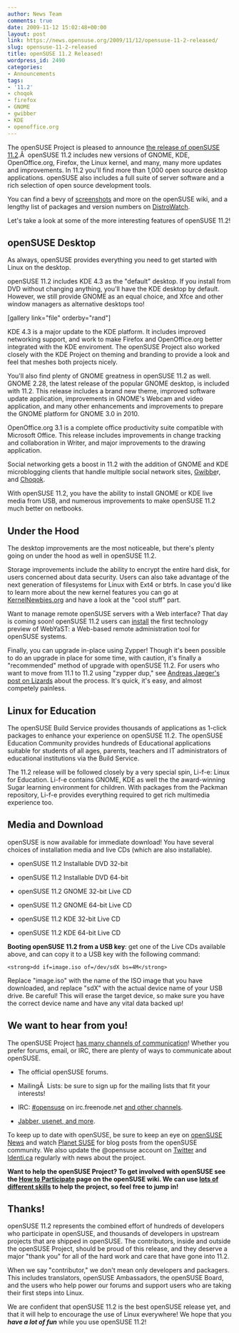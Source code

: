 ```yaml
---
author: News Team
comments: true
date: 2009-11-12 15:02:48+00:00
layout: post
link: https://news.opensuse.org/2009/11/12/opensuse-11-2-released/
slug: opensuse-11-2-released
title: openSUSE 11.2 Released!
wordpress_id: 2490
categories:
- Announcements
tags:
- '11.2'
- choqok
- firefox
- GNOME
- gwibber
- KDE
- openoffice.org
---
```


The openSUSE Project is pleased to announce [the release of openSUSE 11.2](http://software.opensuse.org/).Â  openSUSE 11.2 includes new versions of GNOME, KDE, OpenOffice.org, Firefox, the Linux kernel, and many, many more updates and improvements. In 11.2 you'll find more than 1,000 open source desktop applications. openSUSE also includes a full suite of server software and a rich selection of open source development tools.

You can find a bevy of [screenshots](http://en.opensuse.org/Screenshots/11.2) and more on the openSUSE wiki, and a lengthy list of packages and version numbers on [DistroWatch](http://distrowatch.com/suse).

Let's take a look at some of the more interesting features of openSUSE 11.2!


## openSUSE Desktop


As always, openSUSE provides everything you need to get started with Linux on the desktop.

openSUSE 11.2 includes KDE 4.3 as the "default" desktop. If you install from DVD without changing anything, you'll have the KDE desktop by default. However, we still provide GNOME as an equal choice, and Xfce and other window managers as alternative desktops too!

[gallery link="file" orderby="rand"]

KDE 4.3 is a major update to the KDE platform. It includes improved networking support, and work to make Firefox and OpenOffice.org better integrated with the KDE enviroment. The openSUSE Project also worked closely with the KDE Project on theming and branding to provide a look and feel that meshes both projects nicely.

You'll also find plenty of GNOME greatness in openSUSE 11.2 as well. GNOME 2.28, the latest release of the popular GNOME desktop, is included with 11.2. This release includes a brand new theme, improved software update application, improvements in GNOME's Webcam and video application, and many other enhancements and improvements to prepare the GNOME platform for GNOME 3.0 in 2010.

OpenOffice.org 3.1 is a complete office productivity suite compatible with Microsoft Office. This release includes improvements in change tracking and collaboration in Writer, and major improvements to the drawing application.

Social networking gets a boost in 11.2 with the addition of GNOME and KDE microblogging clients that handle multiple social network sites, [Gwibbe](http://en.opensuse.org/Gwibber)r, and [Choqok](http://www.dissociatedpress.net/2009/11/12/microblogging-with-choqok-in-opensuse-11-2/).

With openSUSE 11.2, you have the ability to install GNOME or KDE live media from USB, and numerous improvements to make openSUSE 11.2 much better on netbooks.


## Under the Hood


The desktop improvements are the most noticeable, but there's plenty going on under the hood as well in openSUSE 11.2.

Storage improvements include the ability to encrypt the entire hard disk, for users concerned about data security. Users can also take advantage of the next generation of filesystems for Linux with Ext4 or btrfs. In case you'd like to learn more about the new kernel features you can go at [KernelNewbies.org](http://kernelnewbies.org/LinuxChanges) and have a look at the "cool stuff" part.

Want to manage remote openSUSE servers with a Web interface? That day is coming soon! openSUSE 11.2 users can [install](http://en.opensuse.org/YaST/Web/Installation) the first technology preview of WebYaST: a Web-based remote administration tool for openSUSE systems.

Finally, you can upgrade in-place using Zypper! Though it's been possible to do an upgrade in place for some time, with caution, it's finally a "recommended" method of upgrade with openSUSE 11.2. For users who want to move from 11.1 to 11.2 using "zypper dup," see [Andreas Jaeger's post on Lizards](http://lizards.opensuse.org/2009/10/01/updating-in-place-from-opensuse-11-1-to-11-2/) about the process. It's quick, it's easy, and almost competely painless.


## Linux for Education


The openSUSE Build Service provides thousands of applications as 1-click packages to enhance your experience on openSUSE 11.2. The openSUSE Education Community provides hundreds of Educational applications suitable for students of all ages, parents, teachers and IT administrators of educational institutions via the Build Service.

The 11.2 release will be followed closely by a very special spin, Li-f-e: Linux for Education. Li-f-e contains GNOME, KDE as well the the award-winning Sugar learning environment for children. With packages from the Packman repository, Li-f-e provides everything required to get rich multimedia experience too.


## Media and Download


openSUSE is now available for immediate download! You have several choices of installation media and live CDs (which are also installable).



	
  * openSUSE 11.2 Installable DVD 32-bit

	
  * openSUSE 11.2 Installable DVD 64-bit

	
  * openSUSE 11.2 GNOME 32-bit Live CD

	
  * openSUSE 11.2 GNOME 64-bit Live CD

	
  * openSUSE 11.2 KDE 32-bit Live CD

	
  * openSUSE 11.2 KDE 64-bit Live CD


**Booting openSUSE 11.2 from a USB key**: get one of the Live CDs  available above, and can copy it to a USB key with the following  command:

    
    <strong>dd if=image.iso of=/dev/sdX bs=4M</strong>


Replace "image.iso" with the name of the ISO image that you have  downloaded, and replace "sdX" with the actual device name of your USB  drive. Be careful! This will erase the target device, so make sure you  have the correct device name and have any vital data backed up!


## We want to hear from you!


The openSUSE Project [has many channels of communication](http://en.opensuse.org/Communicate)! Whether you prefer forums, email, or IRC, there are plenty of ways to communicate about openSUSE.



	
  * The official openSUSE forums.

	
  * MailingÂ  Lists: be sure to sign up for the mailing lists that fit your interests!

	
  * IRC: [#opensuse](irc://irc.freenode.net/opensuse/) on irc.freenode.net [and other channels](http://en.opensuse.org/Communicate/IRC).

	
  * [Jabber, usenet, and more](http://en.opensuse.org/Communicate).


To keep up to date with openSUSE, be sure to keep an eye on [openSUSE News](../) and  watch [Planet SUSE](http://www.planetsuse.org/) for  blog posts from the openSUSE community. We also update the @opensuse account on [Twitter](http://twitter.com/opensuse) and [Identi.ca](http://identi.ca/opensuse) regularly with news about the project.

**Want to help the openSUSE Project? To get involved with openSUSE see  the [How to Participate](http://en.opensuse.org/How_to_Participate) page on the openSUSE wiki. We can  use [lots of different skills](http://en.opensuse.org/How_to_Participate#What_skills_are_necessary.3F) to help the  project, so feel free to jump in!**


## Thanks!


openSUSE 11.2 represents the combined effort of hundreds of  developers who participate in openSUSE, and thousands of developers in  upstream projects that are shipped in openSUSE. The contributors, inside  and outside the openSUSE Project, should be proud of this release, and  they deserve a major "thank you" for all of the hard work and care that  have gone into 11.2.

When we say "contributor," we don't mean only developers and  packagers. This includes translators, openSUSE Ambassadors, the openSUSE  Board, and the users who help power our forums and support users who  are taking their first steps into Linux.

We are confident that openSUSE 11.2 is the best openSUSE release yet,  and that it will help to encourage the use of Linux everywhere! We hope  that you **_have a lot of fun_** while you use openSUSE 11.2!
